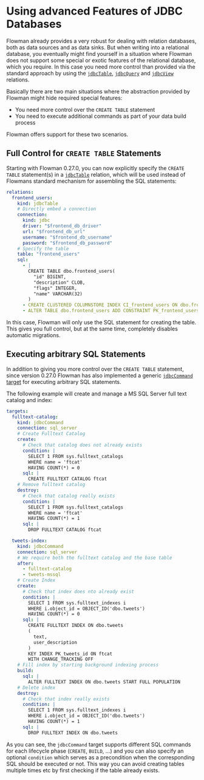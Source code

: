 # Using advanced Features of JDBC Databases

Flowman already provides a very robust for dealing with relation databases, both as data sources and as data sinks.
But when writing into a relational database, you eventually might find yourself in a situation where Flowman does 
not support some special or exotic features of the relational database, which you require. In this case you need
more control than provided via the standard approach by using the [`jdbcTable`](../spec/relation/jdbcTable.md), 
[`jdbcQuery`](../spec/relation/jdbcQuery.md) and [`jdbcView`](../spec/relation/jdbcView.md) relations.

Basically there are two main situations where the abstraction provided by Flowman might hide required special features:
* You need more control over the `CREATE TABLE` statement
* You need to execute additional commands as part of your data build process

Flowman offers support for these two scenarios.


## Full Control for `CREATE TABLE` Statements

Starting with Flowman 0.27.0, you can now explicitly specify the `CREATE TABLE` statement(s) in a [`jdbcTable`](../spec/relation/jdbcTable.md)
relation, which will be used instead of Flowmans standard mechanism for assembling the SQL statements:

```yaml
relations:
  frontend_users:
    kind: jdbcTable
    # Directly embed a connection
    connection:
      kind: jdbc
      driver: "$frontend_db_driver"
      url: "$frontend_db_url"
      username: "$frontend_db_username"
      password: "$frontend_db_password"
    # Specify the table
    table: "frontend_users"
    sql: 
      - |
        CREATE TABLE dbo.frontend_users(
          "id" BIGINT,
          "description" CLOB, 
          "flags" INTEGER, 
          "name" VARCHAR(32)
        )
      - CREATE CLUSTERED COLUMNSTORE INDEX CI_frontend_users ON dbo.frontend_users
      - ALTER TABLE dbo.frontend_users ADD CONSTRAINT PK_frontend_users PRIMARY KEY NONCLUSTERED(id);
```
In this case, Flowman will only use the SQL statement for creating the table. This gives you full control, but at the
same time, completely disables automatic migrations.


## Executing arbitrary SQL Statements

In addition to giving you more control over the `CREATE TABLE` statement, since version 0.27.0 Flowman has also 
implemented a generic [`jdbcCommand` target](../spec/target/jdbcCommand.md) for executing arbitrary SQL statements.

The following example will create and manage a MS SQL Server full text catalog and index:
```yaml
targets:
  fulltext-catalog:
    kind: jdbcCommand
    connection: sql_server
    # Create Fulltext Catalog
    create:
      # Check that catalog does not already exists
      condition: |
        SELECT 1 FROM sys.fulltext_catalogs
        WHERE name = 'ftcat'
        HAVING COUNT(*) = 0
      sql: |
        CREATE FULLTEXT CATALOG ftcat
    # Remove fulltext catalog
    destroy:
      # Check that catalog really exists
      condition: |
        SELECT 1 FROM sys.fulltext_catalogs
        WHERE name = 'ftcat'
        HAVING COUNT(*) = 1
      sql: |
        DROP FULLTEXT CATALOG ftcat

  tweets-index:
    kind: jdbcCommand
    connection: sql_server
    # We require both the fulltext catalog and the base table
    after:
      - fulltext-catalog
      - tweets-mssql
    # Create Index
    create:
      # Check that index does nto already exist
      condition: |
        SELECT 1 FROM sys.fulltext_indexes i
        WHERE i.object_id = OBJECT_ID('dbo.tweets')
        HAVING COUNT(*) = 0
      sql: |
        CREATE FULLTEXT INDEX ON dbo.tweets
        (
          text,
          user_description
        )
        KEY INDEX PK_tweets_id ON ftcat
        WITH CHANGE_TRACKING OFF
    # Fill index by starting background indexing process
    build:
      sql: |
        ALTER FULLTEXT INDEX ON dbo.tweets START FULL POPULATION
    # Delete index
    destroy:
      # Check that index really exists
      condition: |
        SELECT 1 FROM sys.fulltext_indexes i
        WHERE i.object_id = OBJECT_ID('dbo.tweets')
        HAVING COUNT(*) = 1
      sql: |
        DROP FULLTEXT INDEX ON dbo.tweets
```
As you can see, the `jdbcCommand` target supports different SQL commands for each lifecycle phase
(`CREATE`, `BUILD`, ...) and you can also specify an optional `condition` which serves as a precondition when the
corresponding SQL should be executed or not. This way you can avoid creating tables multiple times etc by first
checking if the table already exists.
